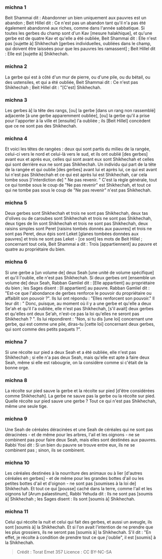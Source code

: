 
### michna 1
Beit Shammai dit : Abandonner un bien uniquement aux pauvres est un abandon ; Beit Hillel dit : Ce n'est pas un abandon tant qu'il n'a pas été également abandonné aux riches, comme dans l'année sabbatique. Si toutes les gerbes du champ sont d'un Kav [mesure halakhique], et qu'une gerbe est de quatre Kav et qu'elle a été oubliée, Beit Shammai dit : Elle n'est pas [sujette à] Shikhechah [gerbes individuelles, oubliées dans le champ, qui doivent être laissées pour que les pauvres les ramassent] ; Beit Hillel dit : Elle est [sujette à] Shikhechah.

### michna 2
La gerbe qui est à côté d'un mur de pierre, ou d'une pile, ou du bétail, ou des ustensiles, et qui a été oubliée, Beit Shammai dit : Ce n'est pas Shikhechah ; Beit Hillel dit : "[C'est] Shikhechah.

### michna 3
Les gerbes à] la tête des rangs, [ou] la gerbe [dans un rang non rassemblé] adjacente [à une gerbe apparemment oubliée], [ou] la gerbe qu'il a prise pour l'apporter à la ville et [ensuite] l'a oubliée ; ils [Beit Hillel] concèdent que ce ne sont pas des Shikhechah.

### michna 4
Et voici les têtes de rangées : deux qui sont partis du milieu de la rangée, celui-ci vers le nord et celui-là vers le sud, et ils ont oublié [des gerbes] avant eux et après eux, celles qui sont avant eux sont Shikhechah et celles qui sont derrière eux ne sont pas Shikhechah. Un individu qui part de la tête de la rangée et qui oublie [des gerbes] avant lui et après lui, ce qui est avant lui n'est pas Shikhechah et ce qui est après lui est Shikhechah, car cela tombe sous [l'interdiction de] " Ne pas revenir. " C'est la règle générale, tout ce qui tombe sous le coup de "Ne pas revenir" est Shikhechah, et tout ce qui ne tombe pas sous le coup de "Ne pas revenir" n'est pas Shikhechah.

### michna 5
Deux gerbes sont Shikhechah et trois ne sont pas Shikhechah, deux tas d'olives ou de caroubes sont Shikhechah et trois ne sont pas Shikhechah, deux tiges de lin sont Shikhechah et trois ne sont pas Shikhechah, deux raisins simples sont Peret [raisins tombés donnés aux pauvres] et trois ne sont pas Peret, deux épis sont Leket [glanes tombées données aux pauvres] et trois ne sont pas Leket - [ce sont] les mots de Beit Hillel ; concernant tout cela, Beit Shammai a dit : Trois [appartiennent] au pauvre et quatre au propriétaire du bien.

### michna 6
Si une gerbe a [un volume de] deux Seah [une unité de volume spécifique] et qu'il l'oublie, elle n'est pas Shikhechah. Si deux gerbes ont [ensemble un volume de] deux Seah, Rabban Gamliel dit : [Elle appartient] au propriétaire du bien ; les Sages disent : [Il appartient] au pauvre. Rabban Gamliel dit : "Est-ce que l'abondance de gerbes renforce le pouvoir du propriétaire ou affaiblit son pouvoir ?". Ils lui ont répondu : "Elles renforcent son pouvoir." Il leur dit : " Donc, puisque, au moment où il y a une gerbe et qu'elle a deux Se'ah et qu'il l'a oubliée, elle n'est pas Shikhechah, [s'il avait] deux gerbes et qu'elles ont deux Se'ah, n'est-ce pas la loi qu'elles ne seront pas Shikhechah ? ". Ils lui répondirent : "Non, si tu dis [une loi] concernant une gerbe, qui est comme une pile, diras-tu [cette loi] concernant deux gerbes, qui sont comme des petits paquets ?".

### michna 7
Si une récolte sur pied a deux Seah et a été oubliée, elle n'est pas Shikhechah ; si elle n'a pas deux Seah, mais qu'elle est apte à faire deux Seah, même si elle est rabougrie, on la considère comme si c'était de la bonne orge.

### michna 8
La récolte sur pied sauve la gerbe et la récolte sur pied [d'être considérées comme Shikhechah]. La gerbe ne sauve pas la gerbe ou la récolte sur pied. Quelle récolte sur pied sauve une gerbe ? Tout ce qui n'est pas Shikhechah, même une seule tige.

### michna 9
Une Seah de céréales déracinées et une Seah de céréales qui ne sont pas déracinées - et de même pour les arbres, l'ail et les oignons - ne se combinent pas pour faire deux Seah, mais elles sont destinées aux pauvres. Rabbi Yosi dit : Si un bien du pauvre se trouve entre eux, ils ne se combinent pas ; sinon, ils se combinent.

### michna 10
Les céréales destinées à la nourriture des animaux ou à lier [d'autres céréales en gerbes] - et de même pour les grandes bottes d'ail ou les petites bottes d'ail et d'oignon - ne sont pas [soumises à la loi de] Shikhechah. Et tout ce qui [pousse] caché dans la terre, comme l'ail et les oignons luf [Arum palaestinum], Rabbi Yehuda dit : Ils ne sont pas [soumis à] Shikhechah ; les Sages disent : Ils sont [soumis à] Shikhechah.

### michna 11
Celui qui récolte la nuit et celui qui fait des gerbes, et aussi un aveugle, ils sont [soumis à] la Shikhechah. Et si l'on avait l'intention de ne prendre que les plus grossiers, ils ne seront pas [soumis à] la Shikhechah. S'il dit : "En effet, je récolte à condition de prendre tout ce que j'oublie", il est [soumis] à la Shikhechah.

>Crédit : Torat Emet 357
>Licence : CC BY-NC-SA 